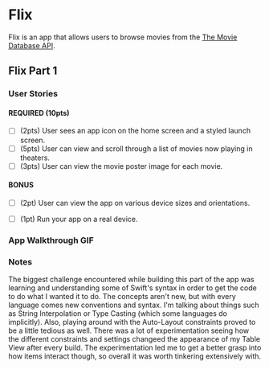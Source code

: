 # Flix

Flix is an app that allows users to browse movies from the [The Movie Database API](http://docs.themoviedb.apiary.io/#).

## Flix Part 1

### User Stories

#### REQUIRED (10pts)

- [ ] (2pts) User sees an app icon on the home screen and a styled launch screen.
- [ ] (5pts) User can view and scroll through a list of movies now playing in theaters.
- [ ] (3pts) User can view the movie poster image for each movie.

#### BONUS

- [ ] (2pt) User can view the app on various device sizes and orientations.
- [ ] (1pt) Run your app on a real device.


### App Walkthrough GIF



### Notes
The biggest challenge encountered while building this part of the app was learning and understanding some of Swift's syntax in order to get the code to do what I wanted it to do. The concepts aren't new, but with every language comes new conventions and syntax. I'm talking about things such as String Interpolation or Type Casting (which some languages do implicitly). Also, playing around with the Auto-Layout constraints proved to be a little tedious as well. There was a lot of experimentation seeing how the different constraints and settings changeed the appearance of my Table View after every build. The experimentation led me to get a better grasp into how items interact though, so overall it was worth tinkering extensively with.

